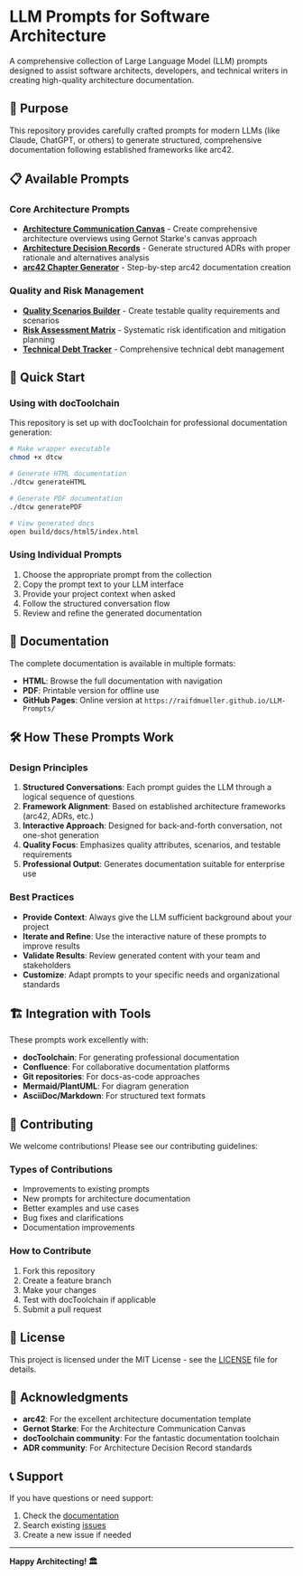 # LLM Prompts for Software Architecture

A comprehensive collection of Large Language Model (LLM) prompts designed to assist software architects, developers, and technical writers in creating high-quality architecture documentation.

## 🎯 Purpose

This repository provides carefully crafted prompts for modern LLMs (like Claude, ChatGPT, or others) to generate structured, comprehensive documentation following established frameworks like arc42.

## 📋 Available Prompts

### Core Architecture Prompts
- **[Architecture Communication Canvas](Architecture-Communication-Canvas.md)** - Create comprehensive architecture overviews using Gernot Starke's canvas approach
- **[Architecture Decision Records](Architecture-Decision-Record.md)** - Generate structured ADRs with proper rationale and alternatives analysis
- **[arc42 Chapter Generator](arc42-Chapter-Generator.md)** - Step-by-step arc42 documentation creation

### Quality and Risk Management
- **[Quality Scenarios Builder](Quality-Scenarios-Builder.md)** - Create testable quality requirements and scenarios
- **[Risk Assessment Matrix](Risk-Assessment-Matrix.md)** - Systematic risk identification and mitigation planning
- **[Technical Debt Tracker](Technical-Debt-Tracker.md)** - Comprehensive technical debt management

## 🚀 Quick Start

### Using with docToolchain

This repository is set up with docToolchain for professional documentation generation:

```bash
# Make wrapper executable
chmod +x dtcw

# Generate HTML documentation
./dtcw generateHTML

# Generate PDF documentation
./dtcw generatePDF

# View generated docs
open build/docs/html5/index.html
```

### Using Individual Prompts

1. Choose the appropriate prompt from the collection
2. Copy the prompt text to your LLM interface
3. Provide your project context when asked
4. Follow the structured conversation flow
5. Review and refine the generated documentation

## 📖 Documentation

The complete documentation is available in multiple formats:

- **HTML**: Browse the full documentation with navigation
- **PDF**: Printable version for offline use
- **GitHub Pages**: Online version at `https://raifdmueller.github.io/LLM-Prompts/`

## 🛠 How These Prompts Work

### Design Principles

1. **Structured Conversations**: Each prompt guides the LLM through a logical sequence of questions
2. **Framework Alignment**: Based on established architecture frameworks (arc42, ADRs, etc.)
3. **Interactive Approach**: Designed for back-and-forth conversation, not one-shot generation
4. **Quality Focus**: Emphasizes quality attributes, scenarios, and testable requirements
5. **Professional Output**: Generates documentation suitable for enterprise use

### Best Practices

- **Provide Context**: Always give the LLM sufficient background about your project
- **Iterate and Refine**: Use the interactive nature of these prompts to improve results
- **Validate Results**: Review generated content with your team and stakeholders
- **Customize**: Adapt prompts to your specific needs and organizational standards

## 🏗 Integration with Tools

These prompts work excellently with:

- **docToolchain**: For generating professional documentation
- **Confluence**: For collaborative documentation platforms
- **Git repositories**: For docs-as-code approaches
- **Mermaid/PlantUML**: For diagram generation
- **AsciiDoc/Markdown**: For structured text formats

## 🤝 Contributing

We welcome contributions! Please see our contributing guidelines:

### Types of Contributions
- Improvements to existing prompts
- New prompts for architecture documentation
- Better examples and use cases
- Bug fixes and clarifications
- Documentation improvements

### How to Contribute
1. Fork this repository
2. Create a feature branch
3. Make your changes
4. Test with docToolchain if applicable
5. Submit a pull request

## 📄 License

This project is licensed under the MIT License - see the [LICENSE](LICENSE) file for details.

## 🙏 Acknowledgments

- **arc42**: For the excellent architecture documentation template
- **Gernot Starke**: For the Architecture Communication Canvas
- **docToolchain community**: For the fantastic documentation toolchain
- **ADR community**: For Architecture Decision Record standards

## 📞 Support

If you have questions or need support:

1. Check the [documentation](https://raifdmueller.github.io/LLM-Prompts/)
2. Search existing [issues](https://github.com/docToolchain/LLM-Prompts/issues)
3. Create a new issue if needed

---

**Happy Architecting! 🏛️**